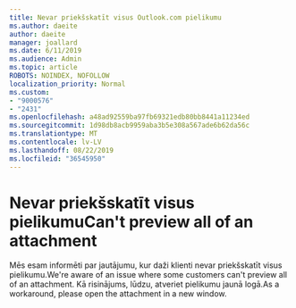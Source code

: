 ```yaml
---
title: Nevar priekšskatīt visus Outlook.com pielikumu
ms.author: daeite
author: daeite
manager: joallard
ms.date: 6/11/2019
ms.audience: Admin
ms.topic: article
ROBOTS: NOINDEX, NOFOLLOW
localization_priority: Normal
ms.custom:
- "9000576"
- "2431"
ms.openlocfilehash: a48ad92559ba97fb69321edb80bb8441a11234ed
ms.sourcegitcommit: 1d98db8acb9959aba3b5e308a567ade6b62da56c
ms.translationtype: MT
ms.contentlocale: lv-LV
ms.lasthandoff: 08/22/2019
ms.locfileid: "36545950"
---
```

# <a name="cant-preview-all-of-an-attachment"></a><span data-ttu-id="10163-102">Nevar priekšskatīt visus pielikumu</span><span class="sxs-lookup"><span data-stu-id="10163-102">Can't preview all of an attachment</span></span>

<span data-ttu-id="10163-103">Mēs esam informēti par jautājumu, kur daži klienti nevar priekšskatīt visus pielikumu.</span><span class="sxs-lookup"><span data-stu-id="10163-103">We're aware of an issue where some customers can't preview all of an attachment.</span></span> <span data-ttu-id="10163-104">Kā risinājums, lūdzu, atveriet pielikumu jaunā logā.</span><span class="sxs-lookup"><span data-stu-id="10163-104">As a workaround, please open the attachment in a new window.</span></span>